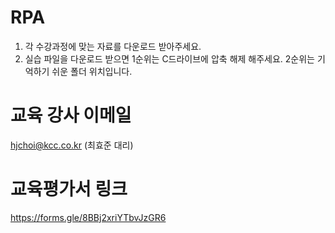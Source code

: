 # RPA
1. 각 수강과정에 맞는 자료를 다운로드 받아주세요.
2. 실습 파일을 다운로드 받으면 1순위는 C드라이브에 압축 해제 해주세요. 2순위는 기억하기 쉬운 폴더 위치입니다.

# 교육 강사 이메일
hjchoi@kcc.co.kr (최효준 대리)

# 교육평가서 링크
https://forms.gle/8BBj2xriYTbvJzGR6


